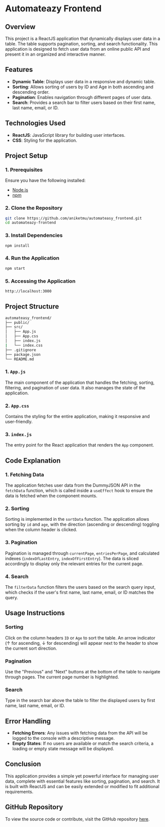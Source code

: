 # Automateazy Frontend

## Overview
This project is a ReactJS application that dynamically displays user data in a table. The table supports pagination, sorting, and search functionality. This application is designed to fetch user data from an online public API and present it in an organized and interactive manner.

## Features
- **Dynamic Table**: Displays user data in a responsive and dynamic table.
- **Sorting**: Allows sorting of users by ID and Age in both ascending and descending order.
- **Pagination**: Enables navigation through different pages of user data.
- **Search**: Provides a search bar to filter users based on their first name, last name, email, or ID.

## Technologies Used
- **ReactJS**: JavaScript library for building user interfaces.
- **CSS**: Styling for the application.

## Project Setup

### 1. Prerequisites
Ensure you have the following installed:
- [Node.js](https://nodejs.org/) 
- [npm](https://www.npmjs.com/)

### 2. Clone the Repository
```bash
git clone https://github.com/aniketmu/automateasy_frontend.git
cd automateazy-frontend

```

### 3. Install Dependencies
```bash
npm install
```

### 4. Run the Application
```bash
npm start
```

### 5. Accessing the Application

```bash
http://localhost:3000
```

## Project Structure

```bash
automateasy_frontend/
├── public/
├── src/
│   ├── App.js
│   ├── App.css
│   ├── index.js
|   └── index.css
├── .gitignore
├── package.json
└── README.md
```

### 1. `App.js`
The main component of the application that handles the fetching, sorting, filtering, and pagination of user data. It also manages the state of the application.

### 2. `App.css`
Contains the styling for the entire application, making it responsive and user-friendly.

### 3. `index.js`
The entry point for the React application that renders the `App` component.

## Code Explanation

### 1. Fetching Data
The application fetches user data from the DummyJSON API in the `fetchData` function, which is called inside a `useEffect` hook to ensure the data is fetched when the component mounts.

### 2. Sorting
Sorting is implemented in the `sortData` function. The application allows sorting by `id` and `age`, with the direction (ascending or descending) toggling when the column header is clicked.

### 3. Pagination
Pagination is managed through `currentPage`, `entriesPerPage`, and calculated indexes (`indexOfLastEntry`, `indexOfFirstEntry`). The data is sliced accordingly to display only the relevant entries for the current page.

### 4. Search
The `filterData` function filters the users based on the search query input, which checks if the user's first name, last name, email, or ID matches the query.

## Usage Instructions

### Sorting
Click on the column headers `ID` or `Age` to sort the table. An arrow indicator (↑ for ascending, ↓ for descending) will appear next to the header to show the current sort direction.

### Pagination
Use the "Previous" and "Next" buttons at the bottom of the table to navigate through pages. The current page number is highlighted.

### Search
Type in the search bar above the table to filter the displayed users by first name, last name, email, or ID.

## Error Handling

- **Fetching Errors**: Any issues with fetching data from the API will be logged to the console with a descriptive message.
- **Empty States**: If no users are available or match the search criteria, a loading or empty state message will be displayed.

## Conclusion
This application provides a simple yet powerful interface for managing user data, complete with essential features like sorting, pagination, and search. It is built with ReactJS and can be easily extended or modified to fit additional requirements.

## GitHub Repository
To view the source code or contribute, visit the GitHub repository [here](https://github.com/aniketmu/automateasy_frontend).
